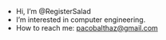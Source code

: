 -  Hi, I’m @RegisterSalad
-  I’m interested in computer engineering.
-  How to reach me:
      pacobalthaz@gmail.com


<!---
RegisterSalad/RegisterSalad is a ✨ special ✨ repository because its `README.md` (this file) appears on your GitHub profile.
You can click the Preview link to take a look at your changes.
--->
